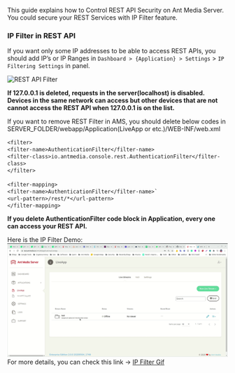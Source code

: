 <!-- > TODO: Don't use "We". Because this is a formal documentation. -->

This guide explains how to Control REST API Security on Ant Media Server. You could secure your REST Services with IP Filter feature.

### IP Filter in REST API

<!--

> TODO: Don't give version reference. We fix this problem in another way. 
> In addition, 1.6.2 is an older version. I mean it's not required 

> Important Note: IP Filter feature is available for later versions of the 1.6.2+ version. 

> TODO: Below definition is ambiguous for me. Please use ` when specifiying a path or something similar.   
IP Filter feature usage is in Dashboard / Application(LiveApp or etc.) / Use IP Filtering for RESTful API section.

> TODO: Please give screenshot in a wider perspective

-->

<!--
> TODO: Use ` in specifying paths use `IP Filtering Settings` in `Dashboard > {Application} > Settings` in panel.  
-->

If you want only some IP addresses to be able to access REST APIs, you should add IP’s or IP Ranges in `Dashboard > {Application} > Settings` > `IP Filtering Settings` in panel.

![REST API Filter](https://antmedia.io/wp-content/uploads/2019/12/antmedia-dashboard-IP-Filter.png)

<!-- > TODO: If 127.0.0.1 is deleted, requests in the server(localhost) is disabled. People in the same network but 
> in different machines still cannot access the REST API when 127.0.0.1 is on the list.
--> 

**If 127.0.0.1 is deleted, requests in the server(localhost) is disabled. Devices in the same network can access but other devices that are not cannot access the REST API when 127.0.0.1 is on the list.**

<!-- > TODO: I think you would want to mean `If you want to remove` not `if you remove` ? -->
If you want to remove REST Filter in AMS, you should delete below codes in SERVER_FOLDER/webapp/Application(LiveApp or etc.)/WEB-INF/web.xml

    <filter>
    <filter-name>AuthenticationFilter</filter-name>
    <filter-class>io.antmedia.console.rest.AuthenticationFilter</filter-class>
    </filter>

    <filter-mapping>
    <filter-name>AuthenticationFilter</filter-name>`
    <url-pattern>/rest/*</url-pattern>
    </filter-mapping>

<!-- > TODO: Don't quote the sentences too much. -->

**If you delete AuthenticationFilter code block in Application, every one can access your REST API.**

Here is the IP Filter Demo:
![IP Filter](images/ip-filter.gif)
For more details, you can check this link -> [IP Filter Gif](https://raw.githubusercontent.com/wiki/ant-media/Ant-Media-Server/images/ip-filter.gif)

<!-- > TODO: Don't give contact details. Because this is not a blog post. -->